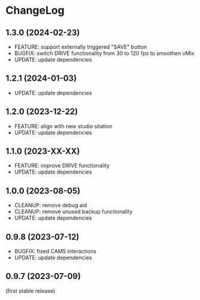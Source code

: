 
ChangeLog
=========

1.3.0 (2024-02-23)
------------------

- FEATURE: support externally triggered "SAVE" button
- BUGFIX: switch DRIVE functionality from 30 to 120 fps to smoothen vMix
- UPDATE: update dependencies

1.2.1 (2024-01-03)
------------------

- UPDATE: update dependencies

1.2.0 (2023-12-22)
------------------

- FEATURE: align with new studio sitation
- UPDATE: update dependencies

1.1.0 (2023-XX-XX)
------------------

- FEATURE: improve DRIVE functionality
- UPDATE: update dependencies

1.0.0 (2023-08-05)
------------------

- CLEANUP: remove debug aid
- CLEANUP: remove unused backup functionality
- UPDATE: update dependencies

0.9.8 (2023-07-12)
------------------

- BUGFIX: fixed CAM5 interactions
- UPDATE: update dependencies

0.9.7 (2023-07-09)
------------------

(first stable release)


